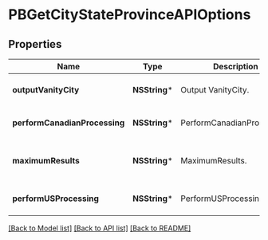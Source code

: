 # PBGetCityStateProvinceAPIOptions

## Properties
Name | Type | Description | Notes
------------ | ------------- | ------------- | -------------
**outputVanityCity** | **NSString*** | Output VanityCity. | [optional] [default to @"N"]
**performCanadianProcessing** | **NSString*** | PerformCanadianProcessing. | [optional] [default to @"Y"]
**maximumResults** | **NSString*** | MaximumResults. | [optional] [default to @"10"]
**performUSProcessing** | **NSString*** | PerformUSProcessing. | [optional] [default to @"Y"]

[[Back to Model list]](../README.md#documentation-for-models) [[Back to API list]](../README.md#documentation-for-api-endpoints) [[Back to README]](../README.md)


